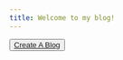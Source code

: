 ```yaml
---
title: Welcome to my blog!
---
```

<body>
 <button><a href="index.ejs" class="btn btn-primary btn-lg">Create A Blog</a></button>
</body>
